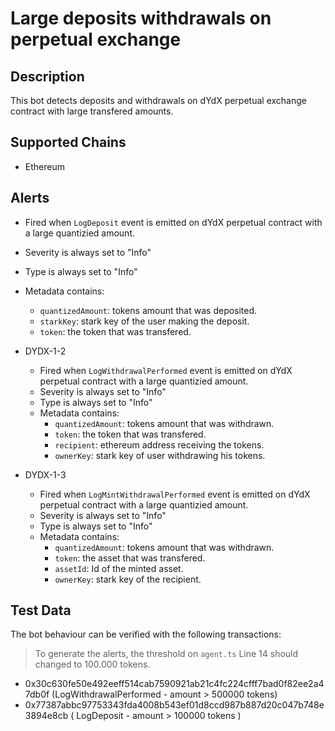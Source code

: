 # Large deposits withdrawals on perpetual exchange

## Description

This bot detects deposits and withdrawals on dYdX perpetual exchange contract with large transfered amounts.

## Supported Chains

- Ethereum

## Alerts

- Fired when `LogDeposit` event is emitted on dYdX perpetual contract with a large quantizied amount.
- Severity is always set to "Info"
- Type is always set to "Info"
- Metadata contains:

  - `quantizedAmount`: tokens amount that was deposited.
  - `starkKey`: stark key of the user making the deposit.
  - `token`: the token that was transfered.

- DYDX-1-2

  - Fired when `LogWithdrawalPerformed` event is emitted on dYdX perpetual contract with a large quantizied amount.
  - Severity is always set to "Info"
  - Type is always set to "Info"
  - Metadata contains:
    - `quantizedAmount`: tokens amount that was withdrawn.
    - `token`: the token that was transfered.
    - `recipient`: ethereum address receiving the tokens.
    - `ownerKey`: stark key of user withdrawing his tokens.

- DYDX-1-3

  - Fired when `LogMintWithdrawalPerformed` event is emitted on dYdX perpetual contract with a large quantizied amount.
  - Severity is always set to "Info"
  - Type is always set to "Info"
  - Metadata contains:
    - `quantizedAmount`: tokens amount that was withdrawn.
    - `token`: the asset that was transfered.
    - `assetId`: Id of the minted asset.
    - `ownerKey`: stark key of the recipient.

## Test Data

The bot behaviour can be verified with the following transactions:

> To generate the alerts, the threshold on `agent.ts` Line 14 should changed to 100.000 tokens.

- 0x30c630fe50e492eeff514cab7590921ab21c4fc224cfff7bad0f82ee2a47db0f (LogWithdrawalPerformed - amount > 500000 tokens)
- 0x77387abbc97753343fda4008b543ef01d8ccd987b887d20c047b748e3894e8cb ( LogDeposit - amount > 100000 tokens )
